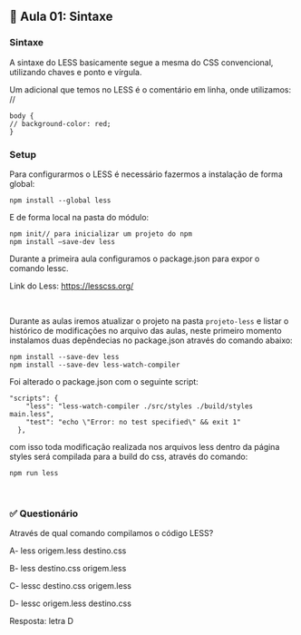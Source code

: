 ## 📝 Aula 01: Sintaxe
### Sintaxe
A sintaxe do LESS basicamente segue a mesma do CSS convencional, utilizando chaves e ponto e vírgula.

Um adicional que temos no LESS é o comentário em linha, onde utilizamos: //
```
body {
// background-color: red;
}
```

### Setup

Para configurarmos o LESS é necessário fazermos a instalação de forma global:
```
npm install --global less
```

E de forma local na pasta do módulo:
```
npm init// para inicializar um projeto do npm
npm install –save-dev less
```
Durante a primeira aula configuramos o package.json para expor o comando lessc.

Link do Less: https://lesscss.org/

<br>

Durante as aulas iremos atualizar o projeto na pasta ``projeto-less`` e listar o histórico de modificações no arquivo das aulas, neste primeiro momento instalamos duas depêndecias no package.json através do comando abaixo:
```
npm install --save-dev less
npm install --save-dev less-watch-compiler
```
Foi alterado o package.json com o seguinte script:
```
"scripts": {
    "less": "less-watch-compiler ./src/styles ./build/styles main.less",
    "test": "echo \"Error: no test specified\" && exit 1"
  },
```
com isso toda modificação realizada nos arquivos less dentro da página styles será compilada para a build do css, através do comando:
```
npm run less
```

<br>

### ✅ Questionário
Através de qual comando compilamos o código LESS?

A- less origem.less destino.css

B- less destino.css origem.less

C- lessc destino.css origem.less

D- lessc origem.less destino.css 

Resposta: letra D